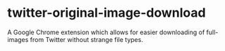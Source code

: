 # twitter-original-image-download
A Google Chrome extension which allows for easier downloading of full-images from Twitter without strange file types.
